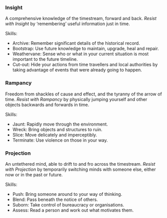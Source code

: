 ### Insight
A comprehensive knowledge of the timestream, forward and back.
*Resist with Insight* by ‘remembering’ useful information just in time.

Skills:
* Archive: Remember significant details of the historical record.
* Bootstrap: Use future knowledge to maintain, upgrade, heal and repair.
* Weathervane: Sense who or what in your current situation is most important to the future timeline.
* Cut-out: Hide your actions from time travellers and local authorities by taking advantage of events that were already going to happen.
### Rampancy
Freedom from shackles of cause and effect, and the tyranny of the arrow of time.
*Resist with Rampancy* by physically jumping yourself and other objects backwards and forwards in time.

Skills:
* Jaunt: Rapidly move through the environment.
* Wreck: Bring objects and structures to ruin.
* Slice: Move delicately and imperceptibly.
* Terminate: Use violence on those in your way.

### Projection
An untethered mind, able to drift to and fro across the timestream.
*Resist with Projection* by temporarily switching minds with someone else, either now or in the past or future.

Skills:
* Push: Bring someone around to your way of thinking.
* Blend: Pass beneath the notice of others.
* Suborn: Take control of bureaucracy or organisations.
* Assess: Read a person and work out what motivates them.